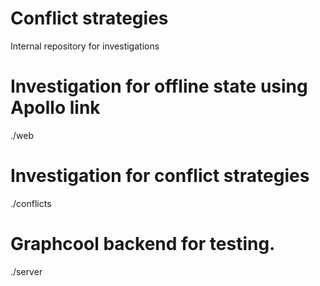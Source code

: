 # Conflict strategies

Internal repository for investigations


# Investigation for offline state using Apollo link

./web

# Investigation for conflict strategies

./conflicts

# Graphcool backend for testing.

./server